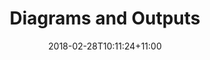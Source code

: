---
title: "Diagrams and Outputs"
date: 2018-02-28T10:11:24+11:00
weight: 4
draft: true
bref: ""
toc: true

---